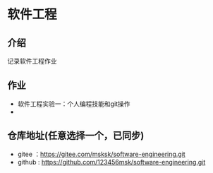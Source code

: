 
# 软件工程

## 介绍

记录软件工程作业

## 作业

- 软件工程实验一：个人编程技能和git操作
- 

## 仓库地址(任意选择一个，已同步)

- gitee ：https://gitee.com/msksk/software-engineering.git
- github : https://github.com/123456msk/software-engineering.git





